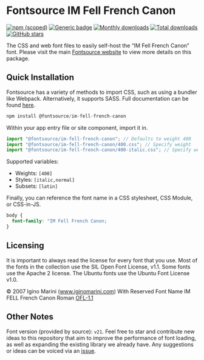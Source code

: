 # Fontsource IM Fell French Canon

[![npm (scoped)](https://img.shields.io/npm/v/@fontsource/im-fell-french-canon?color=brightgreen)](https://www.npmjs.com/package/@fontsource/im-fell-french-canon) [![Generic badge](https://img.shields.io/badge/fontsource-passing-brightgreen)](https://github.com/fontsource/fontsource) [![Monthly downloads](https://badgen.net/npm/dm/@fontsource/im-fell-french-canon)](https://github.com/fontsource/fontsource) [![Total downloads](https://badgen.net/npm/dt/@fontsource/im-fell-french-canon)](https://github.com/fontsource/fontsource) [![GitHub stars](https://img.shields.io/github/stars/fontsource/fontsource.svg?style=social&label=Star)](https://github.com/fontsource/fontsource/stargazers)

The CSS and web font files to easily self-host the “IM Fell French Canon” font. Please visit the main [Fontsource website](https://fontsource.org/fonts/im-fell-french-canon) to view more details on this package.

## Quick Installation

Fontsource has a variety of methods to import CSS, such as using a bundler like Webpack. Alternatively, it supports SASS. Full documentation can be found [here](https://fontsource.org/docs/getting-started/introduction).

```javascript
npm install @fontsource/im-fell-french-canon
```

Within your app entry file or site component, import it in.

```javascript
import "@fontsource/im-fell-french-canon"; // Defaults to weight 400
import "@fontsource/im-fell-french-canon/400.css"; // Specify weight
import "@fontsource/im-fell-french-canon/400-italic.css"; // Specify weight and style

```

Supported variables:
- Weights: `[400]`
- Styles: `[italic,normal]`
- Subsets: `[latin]`

Finally, you can reference the font name in a CSS stylesheet, CSS Module, or CSS-in-JS.

```css
body {
  font-family: "IM Fell French Canon;
}
```

## Licensing
It is important to always read the license for every font that you use.
Most of the fonts in the collection use the SIL Open Font License, v1.1. Some fonts use the Apache 2 license. The Ubuntu fonts use the Ubuntu Font License v1.0.

© 2007 Igino Marini (www.iginomarini.com) With Reserved Font Name IM FELL French Canon Roman
[OFL-1.1](http://scripts.sil.org/OFL)

## Other Notes
Font version (provided by source): `v21`.
Feel free to star and contribute new ideas to this repository that aim to improve the performance of font loading, as well as expanding the existing library we already have. Any suggestions or ideas can be voiced via an [issue](https://github.com/fontsource/fontsource/issues).